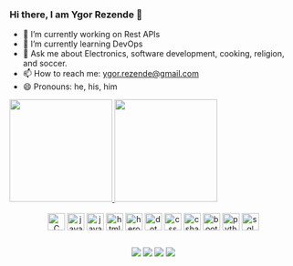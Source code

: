 ### Hi there, I am Ygor Rezende 👋

- 🔭 I’m currently working on Rest APIs
- 🌱 I’m currently learning DevOps
- 💬 Ask me about Electronics, software development, cooking, religion, and soccer.
- 📫 How to reach me: ygor.rezende@gmail.com
- 😄 Pronouns: he, his, him

<div>
  <a href="https://github.com/ygor-rezende">
    <img height="180em" src="https://github-readme-stats.vercel.app/api?username=ygor-rezende&show_icons=true&theme=tokyonight"/>
    <img height="180em" src="https://github-readme-stats.vercel.app/api/top-langs/?username=ygor-rezende&layout=compact&theme=tokyonight"/>
  </a>
</div>
<br>
<div style="display: inline_block" align="center">
  <img align="center" alt="C plus plus" height="30" width"40" src="https://cdn.jsdelivr.net/gh/devicons/devicon/icons/cplusplus/cplusplus-original.svg"/>
  <img align="center" alt="javascript" height="30" width"40" src="https://cdn.jsdelivr.net/gh/devicons/devicon/icons/javascript/javascript-plain.svg"/>
  <img align="center" alt="java" height="30" width"40" src="https://cdn.jsdelivr.net/gh/devicons/devicon/icons/java/java-original.svg"/>
  <img align="center" alt="html" height="30" width"40" src="https://cdn.jsdelivr.net/gh/devicons/devicon/icons/html5/html5-original.svg"/>
  <img align="center" alt="heroku" height="30" width"40" src="https://cdn.jsdelivr.net/gh/devicons/devicon/icons/heroku/heroku-original-wordmark.svg"/>
  <img align="center" alt="dot net" height="30" width"40" src="https://cdn.jsdelivr.net/gh/devicons/devicon/icons/dot-net/dot-net-original.svg"/>
  <img align="center" alt="css" height="30" width"40" src="https://cdn.jsdelivr.net/gh/devicons/devicon/icons/css3/css3-original.svg"/>
  <img align="center" alt="c sharp" height="30" width"40" src="https://cdn.jsdelivr.net/gh/devicons/devicon/icons/csharp/csharp-original.svg"/>
  <img align="center" alt="bootstrap" height="30" width"40" src="https://cdn.jsdelivr.net/gh/devicons/devicon/icons/bootstrap/bootstrap-original.svg"/>
  <img align="center" alt="python" height="30" width"40" src="https://cdn.jsdelivr.net/gh/devicons/devicon/icons/python/python-original.svg"/>
  <img align="center" alt="sql server" height="30" width"40" src="https://cdn.jsdelivr.net/gh/devicons/devicon/icons/microsoftsqlserver/microsoftsqlserver-plain.svg"/>
</div>

##
<div style="display: inline_block" align="center">
  <a href="#" onclick='window.open("https://www.linkedin.com/in/ygor-lopez-rezende/");return false;' target="_blank"><img src="https://img.shields.io/badge/LinkedIn-0077B5?style=for-the-badge&logo=linkedin&logoColor=white"></a>
  <a href="mailto:ygor.rezende@gmail.com" target="_blank"><img src="https://img.shields.io/badge/Gmail-D14836?style=for-the-badge&logo=gmail&logoColor=white" target="_blank"></a>
  <a href="https://discord.com/users/Ygor#9088" target="_blank"><img src="https://img.shields.io/badge/Discord-7289DA?style=for-the-badge&logo=discord&logoColor=white" target="_blank"></a>
  <a href="https://www.instagram.com/ygor_lopez/" target="_blank"><img src="https://img.shields.io/badge/Instagram-E4405F?style=for-the-badge&logo=instagram&logoColor=white" target="_blank"></a>
</div>
